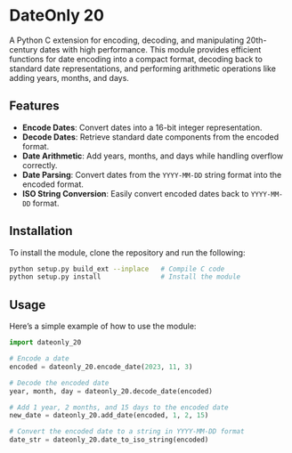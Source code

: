 # DateOnly 20

A Python C extension for encoding, decoding, and manipulating 20th-century dates with high performance. This module provides efficient functions for date encoding into a compact format, decoding back to standard date representations, and performing arithmetic operations like adding years, months, and days.

## Features

- **Encode Dates**: Convert dates into a 16-bit integer representation.
- **Decode Dates**: Retrieve standard date components from the encoded format.
- **Date Arithmetic**: Add years, months, and days while handling overflow correctly.
- **Date Parsing**: Convert dates from the `YYYY-MM-DD` string format into the encoded format.
- **ISO String Conversion**: Easily convert encoded dates back to `YYYY-MM-DD` format.

## Installation

To install the module, clone the repository and run the following:

```bash
python setup.py build_ext --inplace   # Compile C code
python setup.py install               # Install the module
```


## Usage
Here’s a simple example of how to use the module:

```python
import dateonly_20

# Encode a date
encoded = dateonly_20.encode_date(2023, 11, 3)

# Decode the encoded date
year, month, day = dateonly_20.decode_date(encoded)

# Add 1 year, 2 months, and 15 days to the encoded date
new_date = dateonly_20.add_date(encoded, 1, 2, 15)

# Convert the encoded date to a string in YYYY-MM-DD format
date_str = dateonly_20.date_to_iso_string(encoded)
```
